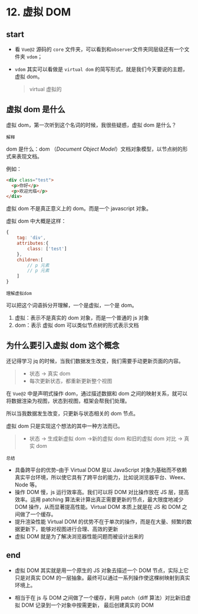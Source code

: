 # 12. 虚拟 DOM

## start

- 看 `Vue@2` 源码的 `core` 文件夹，可以看到和`observer`文件夹同层级还有一个文件夹 `vdom`；

- `vdom` 其实可以看做是 `virtual dom` 的简写形式，就是我们今天要说的主题，虚拟 dom。

  > virtual 虚拟的

## 虚拟 dom 是什么

虚拟 dom，第一次听到这个名词的时候，我很些疑惑，虚拟 dom 是什么？

`解释`

dom 是什么：dom （_Document Object Model_）文档对象模型，以节点树的形式来表现文档。

例如：

```html
<div class="test">
  <p>你好</p>
  <p>欢迎光临</p>
</div>
```

虚拟 dom 不是真正意义上的 dom。而是一个 javascript 对象。

虚拟 dom 中大概是这样：

```javascript
{
    tag: 'div',
    attributes:{
        class: ['test']
    },
    children:[
        // p 元素
        // p 元素
    ]
}
```

`理解虚拟dom`

可以把这个词语拆分开理解，一个是虚拟，一个是 dom。

1. 虚拟：表示不是真实的 dom 对象，而是一个普通的 js 对象
2. dom：表示 虚拟 dom 可以类似节点树的形式表示文档

## 为什么要引入虚拟 dom 这个概念

还记得学习 jq 的时候，当我们数据发生改变，我们需要手动更新页面的内容。

> - 状态 -> 真实 dom
> - 每次更新状态，都重新更新整个视图

在 `Vue@2` 中是声明式操作 dom，通过描述数据和 dom 之间的映射关系，就可以将数据渲染为视图，状态到视图，框架会帮我们处理。

所以当我数据发生改变，只更新与状态相关的 dom 节点。

虚拟 dom 只是实现这个想法的其中一种方法而已。

> - 状态 -> 生成新虚拟 dom ->新的虚拟 dom 和旧的虚拟 dom 对比 -> 真实 dom

`总结`

- 具备跨平台的优势–由于 Virtual DOM 是以 JavaScript 对象为基础而不依赖真实平台环境，所以使它具有了跨平台的能力，比如说浏览器平台、Weex、Node 等。
- 操作 DOM 慢，js 运行效率高。我们可以将 DOM 对比操作放在 JS 层，提高效率。运用 patching 算法来计算出真正需要更新的节点，最大限度地减少 DOM 操作，从而显著提高性能。Virtual DOM 本质上就是在 JS 和 DOM 之间做了一个缓存。
- 提升渲染性能 Virtual DOM 的优势不在于单次的操作，而是在大量、频繁的数据更新下，能够对视图进行合理、高效的更新
- 虚拟 DOM 就是为了解决浏览器性能问题而被设计出来的

## end

- 虚拟 DOM 其实就是用一个原生的 JS 对象去描述一个 DOM 节点，实际上它只是对真实 DOM 的一层抽象。最终可以通过一系列操作使这棵树映射到真实环境上。

- 相当于在 js 与 DOM 之间做了一个缓存，利用 patch（diff 算法）对比新旧虚拟 DOM 记录到一个对象中按需更新， 最后创建真实的 DOM
